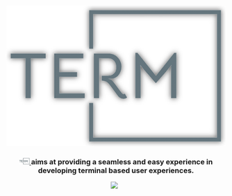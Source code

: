 <p align="center">
  <img src="logo.png" />
</p>

<h3 align="center">
    <a href="#" target="_blank">
        <img src="logo.png" height="15" alt="SurrealDB">
    </a>
    aims at providing a seamless and easy experience in developing terminal based user experiences. 
</h3>
       
<p align="center">
    <a href="https://github.com/paulkoch95/term"><img src="https://img.shields.io/apm/l/term?style=flat-square"></a>
    &nbsp;
    <!--<a href="https://github.com/surrealdb/surrealdb"><img src="https://img.shields.io/badge/built_with-Rust-dca282.svg?style=flat-square"></a>
    &nbsp;
	<a href="https://github.com/surrealdb/surrealdb/actions"><img src="https://img.shields.io/github/workflow/status/surrealdb/surrealdb/Continuous%20integration?style=flat-square"></a>
    &nbsp;
    <a href="https://status.surrealdb.com"><img src="https://img.shields.io/uptimerobot/ratio/7/m784409192-e472ca350bb615372ededed7?label=cloud%20uptime&style=flat-square"></a>
    &nbsp;
    <a href="https://hub.docker.com/repository/docker/surrealdb/surrealdb"><img src="https://img.shields.io/docker/pulls/surrealdb/surrealdb?style=flat-square"></a>
    &nbsp;
    <a href="https://github.com/surrealdb/license"><img src="https://img.shields.io/badge/license-BSL_1.1-00bfff.svg?style=flat-square"></a>
    !-->
</p>


                                                                                                
                                                                                                
